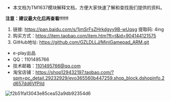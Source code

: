- 本文档为TM1637模块解释文档，方便大家快速了解和查找我们提供的资料。

**注意：建议最大化后再查看!!!!!!**

1. 链接: https://pan.baidu.com/s/1jmSrFsZHrkdgyy9B-wUqsg 提取码: 4ing 
2. 购买方式：https://item.taobao.com/item.htm?ft=t&id=904144121575
3. GitHub地址: https://github.com/GZLDLLJ/MiniGamepad_ARM.git

- e-play出品
- QQ：1101495766
- 技术邮箱：1101495766@qq.com
- 淘宝店铺：https://shop129432197.taobao.com/?spm=pc_detail.29232929/evo365560b447259.shop_block.dshopinfo.2d657dd6VfPiId

![f2b51fa13043e85cea52a9db92354d6](https://github.com/user-attachments/assets/f94d0150-377b-4fd4-8ea3-5842dd148f39)


  
